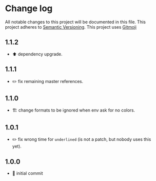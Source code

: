 # Change log
All notable changes to this project will be documented in this file.
This project adheres to [Semantic Versioning](https://semver.org/).
This project uses [Gitmoji](https://gitmoji.carloscuesta.me/)

## 1.1.2

- :arrow_up: dependency upgrade.

## 1.1.1

- :pencil2: fix remaining master references.

## 1.1.0

- :building_construction: change formats to be ignored when env ask for no colors.

## 1.0.1

- :pencil2: fix wrong time for `underlined` (is not a patch, but nobody uses this yet).

## 1.0.0

- :tada: initial commit

